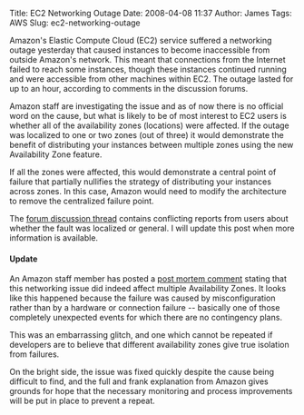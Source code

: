 Title: EC2 Networking Outage
Date: 2008-04-08 11:37
Author: James
Tags: AWS
Slug: ec2-networking-outage

Amazon's Elastic Compute Cloud (EC2) service suffered a networking
outage yesterday that caused instances to become inaccessible from
outside Amazon's network. This meant that connections from the Internet
failed to reach some instances, though these instances continued running
and were accessible from other machines within EC2. The outage lasted
for up to an hour, according to comments in the discussion forums.

Amazon staff are investigating the issue and as of now there is no
official word on the cause, but what is likely to be of most interest to
EC2 users is whether all of the availability zones (locations) were
affected. If the outage was localized to one or two zones (out of three)
it would demonstrate the benefit of distributing your instances between
multiple zones using the new Availability Zone feature.

If all the zones were affected, this would demonstrate a central point
of failure that partially nullifies the strategy of distributing your
instances across zones. In this case, Amazon would need to modify the
architecture to remove the centralized failure point.

The [forum discussion thread][] contains conflicting reports from users
about whether the fault was localized or general. I will update this
post when more information is available.

#### Update

An Amazon staff member has posted a [post mortem comment][] stating that
this networking issue did indeed affect multiple Availability Zones. It
looks like this happened because the failure was caused by
misconfiguration rather than by a hardware or connection failure --
basically one of those completely unexpected events for which there are
no contingency plans.

This was an embarrassing glitch, and one which cannot be repeated if
developers are to believe that different availability zones give true
isolation from failures.

On the bright side, the issue was fixed quickly despite the cause being
difficult to find, and the full and frank explanation from Amazon gives
grounds for hope that the necessary monitoring and process improvements
will be put in place to prevent a repeat.

  [forum discussion thread]: http://developer.amazonwebservices.com/connect/thread.jspa?threadID=20932
  [post mortem comment]: http://developer.amazonwebservices.com/connect/thread.jspa?threadID=20932&messageID=85910#85910
